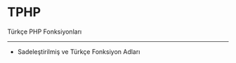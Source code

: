 # TPHP
Türkçe PHP Fonksiyonları
<hr/>
<ul>
<li> Sadeleştirilmiş ve Türkçe Fonksiyon Adları </li>
</ul>

